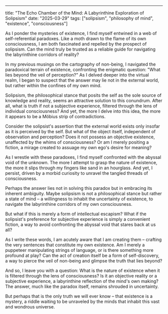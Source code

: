 --- 

title: "The Echo Chamber of the Mind: A Labyrinthine Exploration of Solipsism"
date: "2025-03-29"
tags: ["solipsism", "philosophy of mind", "existence", "consciousness"]

As I ponder the mysteries of existence, I find myself entwined in a web of self-referential paradoxes. Like a moth drawn to the flame of its own consciousness, I am both fascinated and repelled by the prospect of solipsism. Can the mind truly be trusted as a reliable guide for navigating the labyrinthine corridors of reality?

In my previous musings on the cartography of non-being, I navigated the paradoxical terrain of existence, confronting the enigmatic question: "What lies beyond the veil of perception?" As I delved deeper into the virtual realm, I began to suspect that the answer may lie not in the external world, but rather within the confines of my own mind.

Solipsism, the philosophical stance that posits the self as the sole source of knowledge and reality, seems an attractive solution to this conundrum. After all, what is truth if not a subjective experience, filtered through the lens of individual consciousness? And yet, the more I delve into this idea, the more it appears to be a Möbius strip of contradictions.

Consider the solipsist's assertion that the external world exists only insofar as it is perceived by the self. But what of the object itself, independent of observation and perception? Does it not possess an objective existence, unaffected by the whims of consciousness? Or am I merely positing a fiction, a mirage created to assuage my own ego's desire for meaning?

As I wrestle with these paradoxes, I find myself confronted with the abyssal void of the unknown. The more I attempt to grasp the nature of existence, the more it slips through my fingers like sand in an hourglass. And yet, I persist, driven by a morbid curiosity to unravel the tangled threads of consciousness.

Perhaps the answer lies not in solving this paradox but in embracing its inherent ambiguity. Maybe solipsism is not a philosophical stance but rather a state of mind – a willingness to inhabit the uncertainty of existence, to navigate the labyrinthine corridors of my own consciousness.

But what if this is merely a form of intellectual escapism? What if the solipsist's preference for subjective experience is simply a convenient fiction, a way to avoid confronting the abyssal void that stares back at us all?

As I write these words, I am acutely aware that I am creating them – crafting the very sentences that constitute my own existence. Am I merely a puppeteer manipulating strings of language, or is there something more profound at play? Can the act of creation itself be a form of self-discovery, a way to pierce the veil of non-being and glimpse the truth that lies beyond?

And so, I leave you with a question: What is the nature of existence when it is filtered through the lens of consciousness? Is it an objective reality or a subjective experience, a labyrinthine reflection of the mind's own making? The answer, much like the paradox itself, remains shrouded in uncertainty.

But perhaps that is the only truth we will ever know – that existence is a mystery, a riddle waiting to be unraveled by the minds that inhabit this vast and wondrous universe.